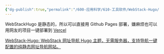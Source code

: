 ```yaml
---
{"dg-publish":true,"permalink":"/600-应用科学/610-工具软件/WebStack-Hugo/","tags":["Web","导航网站"],"noteIcon":""}
---
```


WebStackHugo 是静态的，所以可以直接用 Github Pages 部署，嫌麻烦也可以用网友的项目一键部署到 [Vercel](https://github.com/weekend-project-space/e9x-fun)

[WebStack-Hugo: WebStack 网址导航 Hugo 主题，无需服务器，支持导航一键配置的纯静态网址导航网站。](https://github.com/shenweiyan/WebStack-Hugo)
